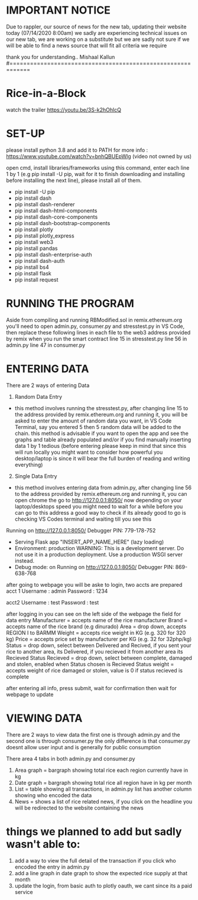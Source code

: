 # IMPORTANT NOTICE
Due to rappler, our source of news for the new tab, updating their website today (07/14/2020 8:00am) we sadly are experiencing technical issues on our new tab,
we are working on a substitute but we are sadly not sure if we will be able to find a news source that will fit all criteria we require

thank you for understanding..
Mishaal Kallun   
#============================================================


# Rice-in-a-Block

watch the trailer https://youtu.be/3S-k2hOhlcQ


# SET-UP
please install python 3.8 and add it to PATH
  for more info : https://www.youtube.com/watch?v=bnhQBUEpWlg (video not owned by us)

open cmd, install libraries/frameworks using this command, enter each line 1 by 1 (e.g pip install -U pip, wait for it to finish downloading and installing before installing the next line), please install all of them.

* pip install -U pip
* pip install dash
* pip install dash-renderer
* pip install dash-html-components
* pip install dash-core-components
* pip install dash-bootstrap-components
* pip install plotly
* pip install plotly_express
* pip install web3
* pip install pandas
* pip install dash-enterprise-auth
* pip install dash-auth
* pip install bs4
* pip install flask
* pip install request

# RUNNING THE PROGRAM

Aside from compiling and running RBModified.sol in remix.ethereum.org you'll need to open admin.py, consumer.py and stresstest.py in VS Code, then replace these following lines in each file to the web3 address provided by remix when you run the smart contract 
line 15 in stresstest.py
line 56 in admin.py
line 47 in consumer.py


# ENTERING DATA 

There are 2 ways of entering Data
1. Random Data Entry
  - this method involves running the stresstest.py, after changing line 15 to the address provided by remix.ethereum.org and running it, you will be asked to enter the amount of random data you want, in VS Code Terminal, say you entered 5 then 5 random data will be added to the chain. this method is advisable if you want to open the app and see the graphs and table already populated and/or if you find manually inserting data 1 by 1 tedious
(before entering please keep in mind that since this will run locally you might want to consider how powerful you desktop/laptop is since it will bear the full burden of reading and writing everything)

2. Single Data Entry 
  - this method involves entering data from admin.py, after changing line 56 to the address provided by remix.ethereum.org and running it, you can open chrome the go to http://127.0.0.1:8050/ now depending on your laptop/desktops speed you might need to wait for a while before you can go to this address a good way to check if its already good to go is checking VS Codes terminal and waiting till you see this

Running on http://127.0.0.1:8050/
Debugger PIN: 779-178-752
 * Serving Flask app "INSERT_APP_NAME_HERE" (lazy loading)
 * Environment: production
   WARNING: This is a development server. Do not use it in a production deployment.
   Use a production WSGI server instead.
 * Debug mode: on
Running on http://127.0.0.1:8050/
Debugger PIN: 869-638-768

after going to webpage you will be aske to login, two accts are prepared
acct 1
Username : admin
Password : 1234

acct2
Username : test
Password : test

after logging in you can see on the left side of the webpage the field for data entry 
Manufacturer = accepts name of the rice manufacturer
Brand = accepts name of the rice brand (e.g dinurado)
Area = drop down, accepts REGION I to BARMM
Weight = accepts rice weight in KG (e.g. 320 for 320 kg)
Price = accepts price set by manufacturer per KG (e.g. 32 for 32php/kg)
Status = drop down, select between Delivered and Recived, if you sent your rice to another area, its Delivered, if you recieved it from another area its Recieved
Status Recieved = drop down, select between complete, damaged and stolen, enabled when Status chosen is Recieved
Status weight = accepts weight of rice damaged or stolen, value is 0 if status recieved is complete

after entering all info, press submit, wait for confirmation then wait for webpage to update

# VIEWING DATA

There are 2 ways to view data the first one is through admin.py and the second one is through consumer.py the only difference is that consumer.py doesnt allow user input and is generally for public consumption

There area 4 tabs in both admin.py and consumer.py 
1. Area graph = bargraph showing total rice each region currently have in kg
2. Date graph = bargraph showing total rice all region have in kg per month 
3. List = table showing all transactions, in admin.py list has another column showing who encoded the data
4. News = shows a list of rice related news, if you click on the headline you will be redirected to the website containing the news



# things we planned to add but sadly wasn't able to:
1. add a way to view the full detail of the transaction if you click who encoded the entry in admin.py
2. add a line graph in date graph to show the expected rice supply at that month 
3. update the login, from basic auth to plotly oauth, we cant since its a paid service 


